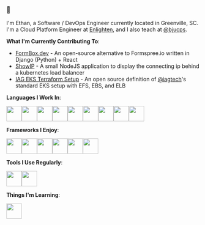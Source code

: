### 👋

I'm Ethan, a Software / DevOps Engineer currently located in Greenville, SC.  I'm a Cloud Platform Engineer at [Enlighten](https://www.eitccorp.com/), and I also teach at [@bjucps](https://github.com/bjucps).

**What I'm Currently Contributing To**:

- [FormBox.dev](https://github.com/ethantmcgee/formbox) - An open-source alternative to Formspree.io written in Django (Python) + React
- [ShowIP](https://github.com/ethantmcgee/showip) - A small NodeJS application to display the connecting ip behind a kubernetes load balancer
- [IAG EKS Terraform Setup](https://github.com/iagtech/eks-definition) - An open source definition of [@iagtech](https://github.com/iagtech)'s standard EKS setup with EFS, EBS, and ELB

**Languages I Work In**:

<div style="display: flex;">
  <img src="https://cdn.jsdelivr.net/gh/devicons/devicon/icons/java/java-original-wordmark.svg" width="40" />
  <img src="https://cdn.jsdelivr.net/gh/devicons/devicon/icons/kotlin/kotlin-original-wordmark.svg" width="40" />
  <img src="https://cdn.jsdelivr.net/gh/devicons/devicon/icons/scala/scala-original-wordmark.svg" width="40" />
  <img src="https://cdn.jsdelivr.net/gh/devicons/devicon/icons/clojure/clojure-original.svg" width="40" />
  <img src="https://cdn.jsdelivr.net/gh/devicons/devicon/icons/javascript/javascript-original.svg" width="40" />
  <img src="https://cdn.jsdelivr.net/gh/devicons/devicon/icons/typescript/typescript-original.svg" width="40" />
  <img src="https://cdn.jsdelivr.net/gh/devicons/devicon/icons/python/python-original-wordmark.svg" width="40" />
  <img src="https://cdn.jsdelivr.net/gh/devicons/devicon/icons/ruby/ruby-original-wordmark.svg" width="40" />
  <img src="https://cdn.jsdelivr.net/gh/devicons/devicon/icons/csharp/csharp-plain.svg" width="40" />
</div>

**Frameworks I Enjoy**:

<div style="display: flex;">
  <img src="https://cdn.jsdelivr.net/gh/devicons/devicon/icons/spring/spring-original-wordmark.svg" width="40" />
  <img src="https://cdn.jsdelivr.net/gh/devicons/devicon/icons/django/django-plain-wordmark.svg" width="40" />
  <img src="https://cdn.jsdelivr.net/gh/devicons/devicon/icons/rails/rails-original-wordmark.svg" width="40" />
  <img src="https://cdn.jsdelivr.net/gh/devicons/devicon/icons/react/react-original-wordmark.svg" width="40" />
  <img src="https://cdn.jsdelivr.net/gh/devicons/devicon/icons/vuejs/vuejs-original-wordmark.svg" width="40" />                
  <img src="https://cdn.jsdelivr.net/gh/devicons/devicon/icons/tailwindcss/tailwindcss-original-wordmark.svg" width="40" />
</div>

**Tools I Use Regularly**:

<div style="display: flex;">
  <img src="https://cdn.jsdelivr.net/gh/devicons/devicon/icons/ansible/ansible-original-wordmark.svg" width="40" />
  <img src="https://cdn.jsdelivr.net/gh/devicons/devicon/icons/terraform/terraform-original-wordmark.svg" width="40" />
</div>

**Things I'm Learning**:

<div style="display: flex;">
  <img src="https://cdn.jsdelivr.net/gh/devicons/devicon/icons/rust/rust-original.svg" width="40" />        
</div>
